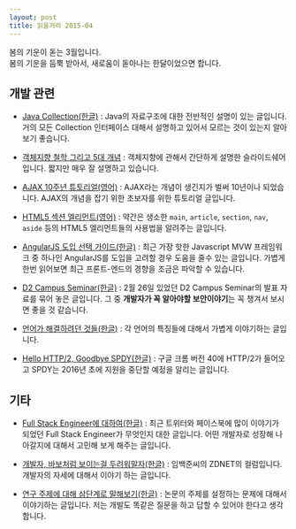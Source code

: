 ```yaml
---
layout: post
title: 읽을거리 2015-04
---
```


봄의 기운이 돋는 3월입니다.<br/>
봄의 기운을 듬뿍 받아서, 새로움이 돋아나는 한달이었으면 합니다.

## 개발 관련

- [Java Collection(한글)](http://1ambda.github.io/java-interview-questions-collection-framework/) : Java의 자료구조에 대한 전반적인 설명이 있는 글입니다. 거의 모든 Collection 인터페이스 대해서 설명하고 있어서 모르는 것이 있는지 알아보기 좋습니다.

- [객체지향 철학 그리고 5대 개념](http://www.slideshare.net/sunnykwak90/5-44213056) : 객체지향에 관해서 간단하게 설명한 슬라이드쉐어입니다. 짧지만 매우 잘 설명하고 있습니다.

- [AJAX 10주년 튜토리얼(영어)](http://kaidez.com/ajax-tutorial/?utm_source=twitter&utm_medium=social) : AJAX라는 개념이 생긴지가 벌써 10년이나 되었습니다. AJAX의 개념을 잡기 위한 초보자를 위한 튜토리얼 글입니다.

- [HTML5 섹션 엘리먼트(영어)](http://blog.teamtreehouse.com/use-html5-sectioning-elements) : 약간은 생소한 `main`, `article`, `section`, `nav`, `aside` 등의 HTML5 엘리먼트들의 사용법을 알려주는 글입니다.

- [AngularJS 도입 선택 가이드(한글)](http://helloworld.naver.com/helloworld/1172239) : 최근 가장 핫한 Javascript MVW 프레임워크 중 하나인 AngularJS를 도입을 고려할 경우 도움을 줄수 있는 글입니다. 가볍게 한번 읽어보면 최근 프론트-엔드의 경향을 조금은 파악할 수 있습니다.

- [D2 Campus Seminar(한글)](http://helloworld.naver.com/helloworld/textyle/1170797) : 2월 26일 있었던 D2 Campus Seminar의 발표 자료를 묶어 놓은 글입니다. 그 중 **개발자가 꼭 알아야할 보안이야기**는 꼭 챙겨서 보시면 좋을 것 같습니다.

- [언어가 해결하려던 것들(한글)](http://blog.fupfin.com?p=99) : 각 언어의 특징들에 대해서 가볍게 이야기하는 글입니다.

- [Hello HTTP/2, Goodbye SPDY(한글)](http://googledevkr.blogspot.kr/2015/02/hellohttp2.html) : 구글 크롬 버전 40에 HTTP/2가 들어오고 SPDY는 2016년 초에 지원을 중단할 예정을 알리는 글입니다.

## 기타

- [Full Stack Engineer에 대하여(한글)](http://rapapa.net?p=2514) : 최근 트위터와 페이스북에 많이 이야기가 되었던 Full Stack Engineer가 무엇인지 대한 글입니다. 어떤 개발자로 성장해 나아갈지에 대해서 고민해 보게 해주는 글입니다.

- [개발자, 바보처럼 보이는걸 두려워말자(한글)](http://zdnet.co.kr/column/column_view.asp?artice_id=20150217091722) : 임백준씨의 ZDNET의 컬럼입니다. 개발자의 자세에 대해서 이야기 하는 글입니다.

- [연구 주제에 대해 삼단계로 말해보기(한글)](http://thoughts.chkwon.net/research-by-three-questions) : 논문의 주제를 설정하는 문제에 대해서 이야기하는 글입니다. 저는 개발도 똑같은 질문을 하고 답할 수 있어야 한다고 생각합니다.
